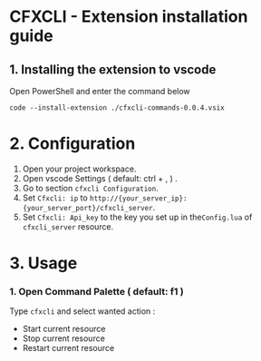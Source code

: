 # CFXCLI - Extension installation guide
## 1. Installing the extension to vscode

 Open PowerShell and enter the command below

```
code --install-extension ./cfxcli-commands-0.0.4.vsix
```
# 2. Configuration
 1. Open your project workspace.
 2. Open vscode Settings ( default: ctrl + , ) .
 3. Go to section `cfxcli Configuration`.
 4. Set `Cfxcli: ip` to `http://{your_server_ip}:{your_server_port}/cfxcli_server`.
 5. Set `Cfxcli: Api_key` to the key you set up in the`Config.lua` of `cfxcli_server` resource.

# 3. Usage
### 1. Open Command Palette ( default: f1 )
Type `cfxcli` and select wanted action :
 - Start current resource
 - Stop current resource
 - Restart current resource

